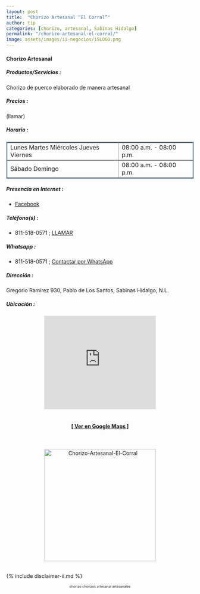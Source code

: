 ```yaml
---
layout: post
title:  "Chorizo Artesanal “El Corral”"
author: tip
categories: [chorizo, artesanal, Sabinas Hidalgo]
permalink: "/chorizo-artesanal-el-corral/"
image: assets/images/ii-negocios/15LOGO.png
---
```

#### Chorizo Artesanal

##### Productos/Servicios :

Chorizo de puerco elaborado de manera artesanal

##### Precios :

(llamar)

##### Horario :

<table border="2" bordercolor="#8299b3" cellpadding="4" cellspacing="5">
<colgroup>
    <col width="60%" />
    <col width="40%" />
</colgroup>
    <tbody>
        <tr>
            <td>Lunes Martes Miércoles Jueves Viernes</td>
            <td>08:00 a.m. - 08:00 p.m.</td>
        </tr>
        <tr>
            <td>Sábado Domingo</td>
            <td>08:00 a.m. - 08:00 p.m.</td>
        </tr>
    </tbody>
</table>

##### Presencia en Internet :

- [Facebook][FB]

##### Teléfono(s) :

- 811-518-0571 ; [LLAMAR][Tel1]

##### Whatsapp :

- 811-518-0571 ; [Contactar por WhatsApp][WA1]


[FB]: https://www.facebook.com/Chorizo-Artesanal-El-Corral-100463651743445/

[Tel1]: tel:+528115180571

[WA1]: https://wa.me/528115180571?text=Hola,%20saludos%20desde%20PiiDO

##### Dirección :

Gregorio Ramírez 930, Pablo de Los Santos, Sabinas Hidalgo, N.L.

##### Ubicación :

<!--..... MAPAS .....-->
<center>
    <iframe allowfullscreen="" aria-hidden="false" frameborder="0" height="250" src="https://www.google.com/maps/embed?pb=!1m18!1m12!1m3!1d3570.365656606191!2d-100.17256994894035!3d26.508361983221473!2m3!1f0!2f0!3f0!3m2!1i1024!2i768!4f13.1!3m3!1m2!1s0x86623eb4b2c66b8f%3A0x3cd865097b95b5de!2sGregorio%20Ram%C3%ADrez%20930%2C%20Pablo%20de%20Los%20Santos%2C%2065210%20Sabinas%20Hidalgo%2C%20N.L.!5e0!3m2!1sen!2smx!4v1598501044480!5m2!1sen!2smx" style="border: 0;" tabindex="0" width="300"></iframe><!--//CAMBIAR : width="300" height="250" acá arriba ^^-->
    <br />
	<br />
	<a href="https://goo.gl/maps/W4CPzuxnXty1FUeM8" target="_blank"><h4>[ Ver en Google Maps ]</h4></a><!--//CAMBIAR únicamente URL aquí-->
	<br />
	<br />
</center>
<!--..... /MAPAS .....-->

<!-- ===== 2da IMAGEN ===== --> 
<center>
    <img src="{{ site.baseurl }}/assets/images/ii-negocios/15producto.png" alt="Chorizo-Artesanal-El-Corral" style="height: 300px;"/>
</center>

<br />

<!-- Disclaimer & palabras clave
================================================== -->
{% include disclaimer-ii.md %}
<center>
	<span style="font-size: xx-small;">
		<!--Palabras Clave-->chorizo chorizos artesanal artesanales 
	</span>
</center>



<!-- END
================================================== -->